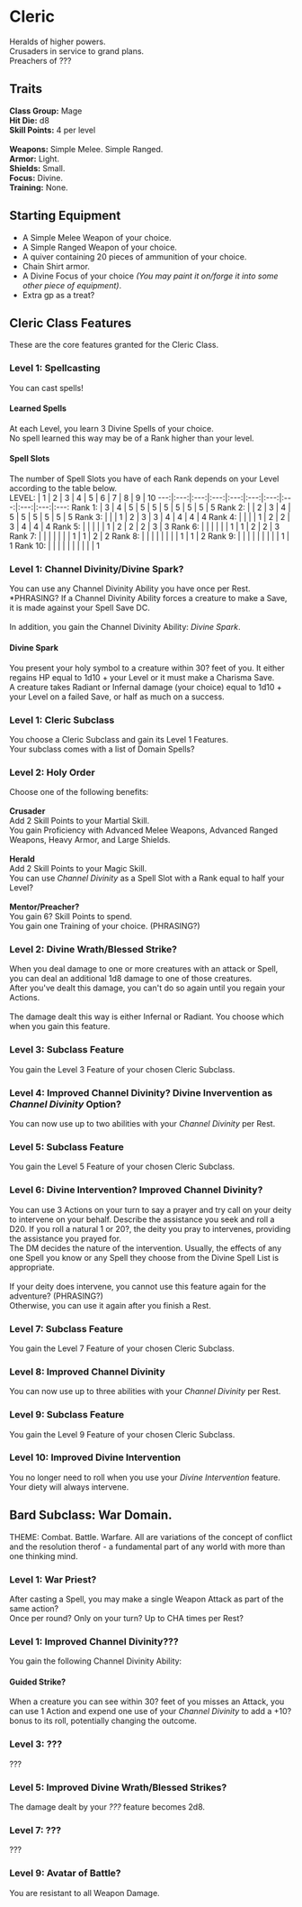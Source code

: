 # Cleric
Heralds of higher powers. <br>
Crusaders in service to grand plans. <br>
Preachers of ??? <br>

## Traits
**Class Group:** Mage <br>
**Hit Die:** d8 <br>
**Skill Points:** 4 per level <br>
<br>
**Weapons:** Simple Melee. Simple Ranged. <br>
**Armor:** Light. <br>
**Shields:** Small. <br>
**Focus:** Divine. <br>
**Training:** None. <br>

## Starting Equipment
+ A Simple Melee Weapon of your choice.
+ A Simple Ranged Weapon of your choice.
+ A quiver containing 20 pieces of ammunition of your choice.
+ Chain Shirt armor.
+ A Divine Focus of your choice *(You may paint it on/forge it into some other piece of equipment)*.
+ Extra gp as a treat?

## Cleric Class Features
These are the core features granted for the Cleric Class.

### Level 1: Spellcasting
You can cast spells!
#### Learned Spells
At each Level, you learn 3 Divine Spells of your choice. <br>
No spell learned this way may be of a Rank higher than your level.
#### Spell Slots
The number of Spell Slots you have of each Rank depends on your Level according to the table below. <br>
LEVEL: | 1 | 2 | 3 | 4 | 5 | 6 | 7 | 8 | 9 | 10 
---:|:---:|:---:|:---:|:---:|:---:|:---:|:---:|:---:|:---:|:---:
Rank 1: | 3 | 4 | 5 | 5 | 5 | 5 | 5 | 5 | 5 | 5 
Rank 2: | | 2 | 3 | 4 | 5 | 5 | 5 | 5 | 5 | 5
Rank 3: | | | 1 | 2 | 3 | 3 | 4 | 4 | 4 | 4
Rank 4: | | | | 1 | 2 | 2 | 3 | 4 | 4 | 4
Rank 5: | | | | | 1 | 2 | 2 | 2 | 3 | 3
Rank 6: | | | | | | 1 | 1 | 2 | 2 | 3
Rank 7: | | | | | | | 1 | 1 | 2 | 2 
Rank 8: | | | | | | | | 1 | 1 | 2
Rank 9: | | | | | | | | | 1 | 1
Rank 10: | | | | | | | | | | 1

### Level 1: Channel Divinity/Divine Spark?
You can use any Channel Divinity Ability you have once per Rest. *PHRASING?
If a Channel Divinity Ability forces a creature to make a Save, it is made against your Spell Save DC.
<br><br>
In addition, you gain the Channel Divinity Ability: *Divine Spark*.

#### Divine Spark
You present your holy symbol to a creature within 30? feet of you. It either regains HP equal to 1d10 + your Level or it must make a Charisma Save. <br>
A creature takes Radiant or Infernal damage (your choice) equal to 1d10 + your Level on a failed Save, or half as much on a success.

### Level 1: Cleric Subclass
You choose a Cleric Subclass and gain its Level 1 Features. <br>
Your subclass comes with a list of Domain Spells?

### Level 2: Holy Order
Choose one of the following benefits:
<br><br>
**Crusader** <br>
Add 2 Skill Points to your Martial Skill. <br>
You gain Proficiency with Advanced Melee Weapons, Advanced Ranged Weapons, Heavy Armor, and Large Shields.
<br><br>
**Herald** <br>
Add 2 Skill Points to your Magic Skill. <br>
You can use *Channel Divinity* as a Spell Slot with a Rank equal to half your Level?
<br><br>
**Mentor/Preacher?** <br>
You gain 6? Skill Points to spend. <br>
You gain one Training of your choice. (PHRASING?)

### Level 2: Divine Wrath/Blessed Strike?
When you deal damage to one or more creatures with an attack or Spell, you can deal an additional 1d8 damage to one of those creatures. <br>
After you've dealt this damage, you can't do so again until you regain your Actions.
<br><br>
The damage dealt this way is either Infernal or Radiant. You choose which when you gain this feature.

### Level 3: Subclass Feature
You gain the Level 3 Feature of your chosen Cleric Subclass.

### Level 4: Improved Channel Divinity? Divine Invervention as *Channel Divinity* Option?
You can now use up to two abilities with your *Channel Divinity* per Rest.

### Level 5: Subclass Feature
You gain the Level 5 Feature of your chosen Cleric Subclass.

### Level 6: Divine Intervention? Improved Channel Divinity?
You can use 3 Actions on your turn to say a prayer and try call on your deity to intervene on your behalf. Describe the assistance you seek and roll a D20. If you roll a natural 1 or 20?, the deity you pray to intervenes, providing the assistance you prayed for. <br>
The DM decides the nature of the intervention. Usually, the effects of any one Spell you know or any Spell they choose from the Divine Spell List is appropriate.
<br><br>
If your deity does intervene, you cannot use this feature again for the adventure? (PHRASING?) <br>
Otherwise, you can use it again after you finish a Rest.

### Level 7: Subclass Feature
You gain the Level 7 Feature of your chosen Cleric Subclass.

### Level 8: Improved Channel Divinity
You can now use up to three abilities with your *Channel Divinity* per Rest.

### Level 9: Subclass Feature
You gain the Level 9 Feature of your chosen Cleric Subclass.

### Level 10: Improved Divine Intervention
You no longer need to roll when you use your *Divine Intervention* feature. Your diety will always intervene.

## Bard Subclass: War Domain.
THEME: Combat. Battle. Warfare. All are variations of the concept of conflict and the resolution therof - a fundamental part of any world with more than one thinking mind.

### Level 1: War Priest?
After casting a Spell, you may make a single Weapon Attack as part of the same action? <br>
Once per round? Only on your turn? Up to CHA times per Rest?
### Level 1: Improved Channel Divinity???
You gain the following Channel Divinity Ability:
#### Guided Strike?
When a creature you can see within 30? feet of you misses an Attack, you can use 1 Action and expend one use of your *Channel Divinity* to add a +10? bonus to its roll, potentially changing the outcome.

### Level 3: ???
???

### Level 5: Improved Divine Wrath/Blessed Strikes?
The damage dealt by your *???* feature becomes 2d8.

### Level 7: ???
???

### Level 9: Avatar of Battle?
You are resistant to all Weapon Damage.